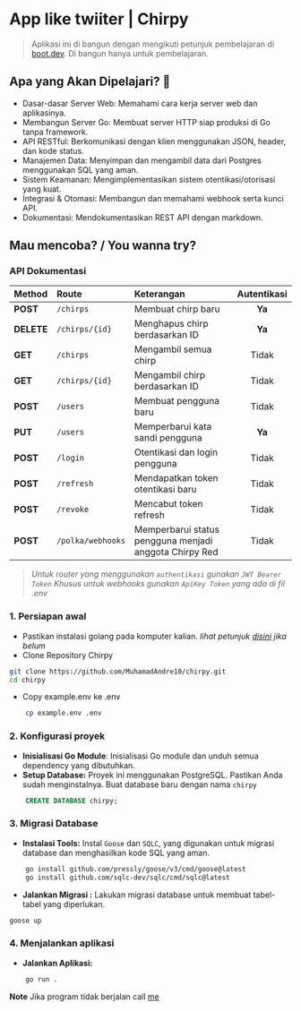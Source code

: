 # App like twiiter | Chirpy

> Aplikasi ini di bangun dengan mengikuti petunjuk pembelajaran di [boot.dev](https://www.boot.dev/lessons/861ada77-c583-42c8-a265-657f2c453103). Di bangun  hanya untuk pembelajaran. 

## Apa yang Akan Dipelajari? 📖
- Dasar-dasar Server Web: Memahami cara kerja server web dan aplikasinya.
- Membangun Server Go: Membuat server HTTP siap produksi di Go tanpa framework.
- API RESTful: Berkomunikasi dengan klien menggunakan JSON, header, dan kode status.
- Manajemen Data: Menyimpan dan mengambil data dari Postgres menggunakan SQL yang aman.
- Sistem Keamanan: Mengimplementasikan sistem otentikasi/otorisasi yang kuat.
- Integrasi & Otomasi: Membangun dan memahami webhook serta kunci API.
- Dokumentasi: Mendokumentasikan REST API dengan markdown.

## Mau mencoba? / You wanna try?
### API Dokumentasi
| Method | Route | Keterangan | Autentikasi |
| :--- | :--- | :--- | :---: |
| **POST** | `/chirps` | Membuat chirp baru | **Ya** |
| **DELETE** | `/chirps/{id}` | Menghapus chirp berdasarkan ID | **Ya** |
| **GET** | `/chirps` | Mengambil semua chirp | Tidak |
| **GET** | `/chirps/{id}` | Mengambil chirp berdasarkan ID | Tidak |
| **POST** | `/users` | Membuat pengguna baru | Tidak |
| **PUT** | `/users` | Memperbarui kata sandi pengguna | **Ya** |
| **POST** | `/login` | Otentikasi dan login pengguna | Tidak |
| **POST** | `/refresh` | Mendapatkan token otentikasi baru | Tidak |
| **POST** | `/revoke` | Mencabut token refresh | Tidak |
| **POST** | `/polka/webhooks` | Memperbarui status pengguna menjadi anggota Chirpy Red | Tidak |

> _Untuk router yang menggunakan `authentikasi` gunakan `JWT Bearer Token` Khusus untuk webhooks gunakan `ApiKey Token` yang ada di fil .env_


### 1. Persiapan awal
-  Pastikan instalasi golang pada komputer kalian. _lihat petunjuk [disini](https://go.dev/doc/install) jika belum_
-  Clone Repository Chirpy
```bash
git clone https://github.com/MuhamadAndre10/chirpy.git
cd chirpy
```
-  Copy example.env ke .env
```bash
    cp example.env .env
```
### 2. Konfigurasi proyek
- **Inisialisasi Go Module**: Inisialisasi Go module dan unduh semua dependency yang dibutuhkan.
- **Setup Database:** Proyek ini menggunakan PostgreSQL. Pastikan Anda sudah menginstalnya. Buat database baru dengan nama `chirpy`
```sql
    CREATE DATABASE chirpy;
```
### 3. Migrasi Database
- **Instalasi Tools:** Instal `Goose` dan `SQLC`, yang digunakan untuk migrasi database dan menghasilkan kode SQL yang aman.
```bash
    go install github.com/pressly/goose/v3/cmd/goose@latest
    go install github.com/sqlc-dev/sqlc/cmd/sqlc@latest
```
- **Jalankan Migrasi :** Lakukan migrasi database untuk membuat tabel-tabel yang diperlukan.
```bash
goose up
```
### 4. Menjalankan aplikasi 
- **Jalankan Aplikasi:**
```bash
    go run .
```
**Note** Jika program tidak berjalan call [me](https://www.instagram.com/m_andrepriyanto/)

